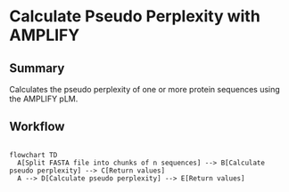 # Calculate Pseudo Perplexity with AMPLIFY

## Summary

Calculates the pseudo perplexity of one or more protein sequences using the AMPLIFY pLM.

## Workflow

```mermaid

flowchart TD
  A[Split FASTA file into chunks of n sequences] --> B[Calculate pseudo perplexity] --> C[Return values]
  A --> D[Calculate pseudo perplexity] --> E[Return values]

```
